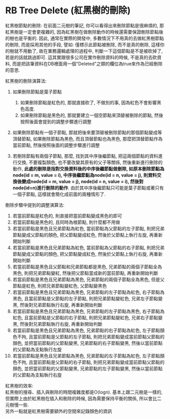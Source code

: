 # RB Tree Delete \(紅黑樹的刪除\)

紅黑樹節點的刪除: 在前面二元樹的筆記, 你可以看得出來刪除節點是很麻煩的, 那紅黑樹是一定會更複雜的, 因為紅黑樹在做刪除動作的時候還需要保證刪除節點後的樹也是平衡的. 因此, 通常在實際的開發中, 多數情況下不用真的去做紅黑樹節點的刪除, 而是採用其他的手段, 譬如: 僅標示此節點被刪除, 而不是真的刪除, 這樣你的樹就不用動了, 故在業務邏輯處理的過程中, 判斷一下這個節點是不是被砍掉了, 若是的話就跳過即可. 這其實跟很多公司在實作刪除資料的時候, 不是真的去砍資料, 而是把該筆資料在DB裡面用一個"Deleted"之類的欄位為true來作為已經刪除的意思.

紅黑樹的刪除演算法:

1. 如果刪除節點是葉子節點  
   1. 如果刪除節點是紅色的, 那就直接砍了, 不做別的事, 因為紅色不會影響黑色高度.  
   2. 如果刪除節點是黑色的, 那就要建立一個空節點來頂替被刪除的節點, 然後按照後面會提到的調整步驟進行調整

2. 如果刪除節點有一個子節點, 那就把後來要頂替被刪除節點的那個節點變成等頂替節點, 如果刪除節點為黑色, 而且頂替節點也為黑色, 那麼把頂替節點作為當前節點, 然後按照後面的調整步驟進行調整

3. 若刪除節點有兩個子節點, 那麼, 找到其中序後繼節點, 把這兩個節點的資料進行交換, 不要複製顏色, 也不要改變其原有的父子等關係, 然後重新進行刪除的動作, **此處的刪除是指對交換資料後的中序後繼節點做刪除, 如原本刪除節點為node\(id = m, value = i\), 中序後繼節點為node\(id = n, value = j\), 則資料交換後變成node\(id = m, value = j\), node\(id = n, value = i\), 然後對node\(id=n\)進行刪除的動作**. 由於其中序後繼節點只可能是葉子節點或著只有一個子節點, 這樣就會簡化成前面的兩種情形了.

刪除步驟中提到的調整演算法:

1. 若當前節點是紅色的, 則直接把當前節點變成黑色的即可
2. 若當前節點是黑色的, 且同時為根節點, 則什麼都不用做
3. 若當前節點是黑色且兄弟節點為紅色, 當前節點為父節點的左子節點, 則把兄弟節點變成父節點的顏色, 把父節點變成紅色, 然後於父節點上執行左旋, 再重新開始判斷
4. 若當前節點是黑色且兄弟節點為紅色, 當前節點為父節點的右子節點, 則把兄弟節點變成父節點的顏色, 把父節點變成紅色, 然後於父節點上執行右旋, 再重新開始判斷
5. 若當前節點是黑色且父節點和兄弟節點都是黑色, 兄弟節點的兩個子節點全為黑色, 則把兄弟節點變紅, 然後把父節點當成新的當前節點, 再重新開始判斷
6. 若當前節點是黑色且兄弟節點為黑色, 兄弟節點的兩個子節點全為黑色, 但是父節點是紅色, 則把兄弟節點變紅色, 父節點變黑色
7. 若當前節點是黑色且兄弟節點為黑色, 兄弟節點的左子節點為紅色, 右子節點為黑色, 且當前節點是父節點的左子節點, 則把兄弟節點變紅色, 兄弟左子節點變黑, 然後對兄弟節點執行右旋, 再重新開始判斷
8. 若當前節點是黑色且兄弟節點為黑色, 兄弟節點的左子節點為黑色, 右子節點為紅色, 且當前節點是父節點的右子節點, 則把兄弟節點變紅色, 兄弟右子節點變黑, 然後對兄弟節點執行右旋, 再重新開始判斷
9. 若當前節點是黑色且兄弟節點為黑色, 兄弟節點的右子節點為紅色, 左子節點顏色不拘, 且當前節點是父節點的左子節點, 則把兄弟節點變成當前節點父節點的顏色, 並把當前節點的父節點變黑, 兄弟節點的右子節點變黑, 然後以當前節點的父節點為支點執行左旋
10. 若當前節點是黑色且兄弟節點為黑色, 兄弟節點的左子節點為紅色, 左子節點顏色不拘, 且當前節點是父節點的右子節點, 則把兄弟節點變成當前節點父節點的顏色, 並把當前節點的父節點變黑, 兄弟節點的左子節點變黑, 然後以當前節點的父節點為支點執行右旋

紅黑樹的效率:  
紅黑樹的搜尋、插入與刪除的時間複雜度都是O\(logn\). 基本上跟二元樹是一樣的, 但實際上由於紅黑樹在插入和刪除的時候, 因為需要保持平衡的關係, 所以會比二元樹慢一些.  
另外一點就是紅黑樹需要額外的空間來記錄顏色的資訊





